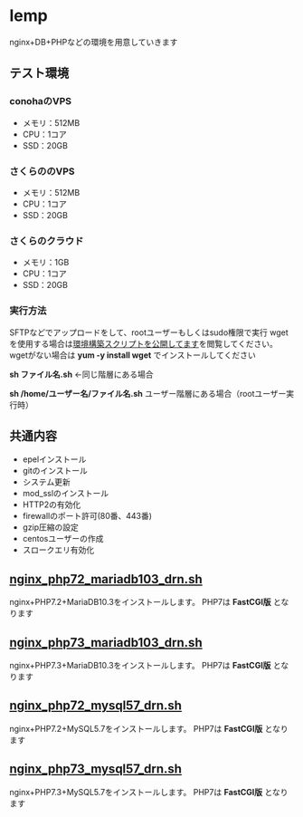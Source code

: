 # lemp
nginx+DB+PHPなどの環境を用意していきます

## テスト環境
### conohaのVPS
* メモリ：512MB
* CPU：1コア
* SSD：20GB

### さくらののVPS
* メモリ：512MB
* CPU：1コア
* SSD：20GB

### さくらのクラウド
* メモリ：1GB
* CPU：1コア
* SSD：20GB

### 実行方法
SFTPなどでアップロードをして、rootユーザーもしくはsudo権限で実行
wgetを使用する場合は[環境構築スクリプトを公開してます](https://www.logw.jp/cloudserver/8886.html)を閲覧してください。
wgetがない場合は **yum -y install wget** でインストールしてください

**sh ファイル名.sh** ←同じ階層にある場合

**sh /home/ユーザー名/ファイル名.sh** ユーザー階層にある場合（rootユーザー実行時）

## 共通内容
* epelインストール
* gitのインストール
* システム更新
* mod_sslのインストール
* HTTP2の有効化
* firewallのポート許可(80番、443番)
* gzip圧縮の設定
* centosユーザーの作成
* スロークエリ有効化

## [nginx_php72_mariadb103_drn.sh](https://github.com/site-lab/lemp/blob/master/nginx_php72_mariadb103_drn.sh)
nginx+PHP7.2+MariaDB10.3をインストールします。
PHP7は **FastCGI版** となります

## [nginx_php73_mariadb103_drn.sh](https://github.com/site-lab/lemp/blob/master/nginx_php73_mariadb103_drn.sh)
nginx+PHP7.3+MariaDB10.3をインストールします。
PHP7は **FastCGI版** となります

## [nginx_php72_mysql57_drn.sh](https://github.com/site-lab/lemp/blob/master/nginx_php72_mysql57_drn.sh)
nginx+PHP7.2+MySQL5.7をインストールします。
PHP7は **FastCGI版** となります

## [nginx_php73_mysql57_drn.sh](https://github.com/site-lab/lemp/blob/master/nginx_php72_mysql57_drn.sh)
nginx+PHP7.3+MySQL5.7をインストールします。
PHP7は **FastCGI版** となります
